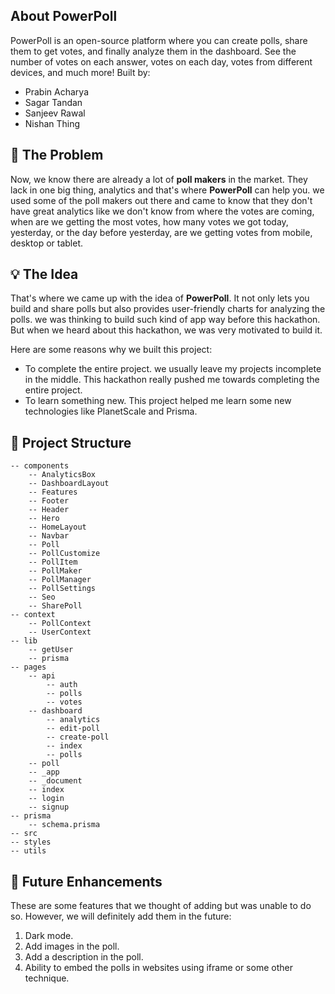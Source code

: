 ## About PowerPoll

PowerPoll is an open-source platform where you can create polls, share them to get votes, and finally analyze them in the dashboard. See the number of votes on each answer, votes on each day, votes from different devices, and much more!
Built by:

- Prabin Acharya
- Sagar Tandan
- Sanjeev Rawal
- Nishan Thing

## 🚩 The Problem

Now, we know there are already a lot of **poll makers** in the market. They lack in one big thing, analytics and that's where **PowerPoll** can help you. we used some of the poll makers out there and came to know that they don't have great analytics like we don't know from where the votes are coming, when are we getting the most votes, how many votes we got today, yesterday, or the day before yesterday, are we getting votes from mobile, desktop or tablet.

## 💡 The Idea

That's where we came up with the idea of **PowerPoll**. It not only lets you build and share polls but also provides user-friendly charts for analyzing the polls. we was thinking to build such kind of app way before this hackathon. But when we heard about this hackathon, we was very motivated to build it.

Here are some reasons why we built this project:

- To complete the entire project. we usually leave my projects incomplete in the middle. This hackathon really pushed me towards completing the entire project.
- To learn something new. This project helped me learn some new technologies like PlanetScale and Prisma.

## 🧱 Project Structure

```
-- components
    -- AnalyticsBox
    -- DashboardLayout
    -- Features
    -- Footer
    -- Header
    -- Hero
    -- HomeLayout
    -- Navbar
    -- Poll
    -- PollCustomize
    -- PollItem
    -- PollMaker
    -- PollManager
    -- PollSettings
    -- Seo
    -- SharePoll
-- context
    -- PollContext
    -- UserContext
-- lib
    -- getUser
    -- prisma
-- pages
    -- api
        -- auth
        -- polls
        -- votes
    -- dashboard
        -- analytics
        -- edit-poll
        -- create-poll
        -- index
        -- polls
    -- poll
    -- _app
    -- _document
    -- index
    -- login
    -- signup
-- prisma
    -- schema.prisma
-- src
-- styles
-- utils
```

## 🤖 Future Enhancements

These are some features that we thought of adding but was unable to do so. However, we will definitely add them in the future:

1. Dark mode.
1. Add images in the poll.
1. Add a description in the poll.
1. Ability to embed the polls in websites using iframe or some other technique.
